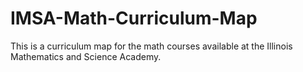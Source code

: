 # IMSA-Math-Curriculum-Map

This is a curriculum map for the math courses available at the Illinois Mathematics and Science Academy. 
